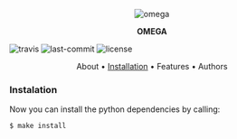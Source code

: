 <p  align="center">
    <img src="https://github.com/kuzxnia/omega/blob/master/static/images/omega.png" alt="omega">
</p>

<p align="center"><b>OMEGA</b></p>

![travis](https://img.shields.io/travis/com/kuzxnia/omega)
![last-commit](https://img.shields.io/github/last-commit/kuzxnia/omega)
![license](https://img.shields.io/github/license/kuzxnia/omega)

<p  align="center">
About • <a href="#instalation">Installation</a> • Features • Authors
</p>

### <a name="instalation">Instalation</a>

Now you can install the python dependencies by calling:
```bash
$ make install
`````
